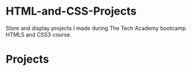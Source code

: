 # HTML-and-CSS-Projects
Store and display projects I made during The Tech Academy bootcamp HTML5 and CSS3 course.

# Projects
